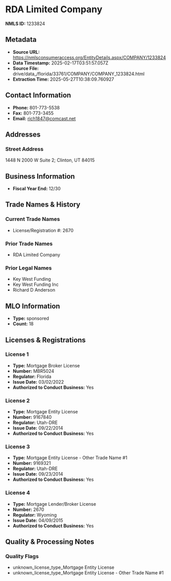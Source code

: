 # RDA Limited Company

**NMLS ID:** 1233824

## Metadata
- **Source URL:** https://nmlsconsumeraccess.org/EntityDetails.aspx/COMPANY/1233824
- **Data Timestamp:** 2025-02-17T03:51:57.057Z
- **Source File:** drive/data_/florida/33761/COMPANY/COMPANY_1233824.html
- **Extraction Time:** 2025-05-27T10:38:09.760927

## Contact Information
- **Phone:** 801-773-5538
- **Fax:** 801-773-3455
- **Email:** rich1847@comcast.net

## Addresses
### Street Address
1448 N 2000 W Suite 2; Clinton, UT 84015

## Business Information
- **Fiscal Year End:** 12/30

## Trade Names & History
### Current Trade Names
- License/Registration #: 2670

### Prior Trade Names
- RDA Limited Company

### Prior Legal Names
- Key West Funding
- Key West Funding Inc
- Richard D Anderson

## MLO Information
- **Type:** sponsored
- **Count:** 18

## Licenses & Registrations

### License 1
- **Type:** Mortgage Broker License
- **Number:** MBR5024
- **Regulator:** Florida
- **Issue Date:** 03/02/2022
- **Authorized to Conduct Business:** Yes

### License 2
- **Type:** Mortgage Entity License
- **Number:** 9167840
- **Regulator:** Utah-DRE
- **Issue Date:** 09/22/2014
- **Authorized to Conduct Business:** Yes

### License 3
- **Type:** Mortgage Entity License - Other Trade Name #1
- **Number:** 9169321
- **Regulator:** Utah-DRE
- **Issue Date:** 09/23/2014
- **Authorized to Conduct Business:** Yes

### License 4
- **Type:** Mortgage Lender/Broker License
- **Number:** 2670
- **Regulator:** Wyoming
- **Issue Date:** 04/09/2015
- **Authorized to Conduct Business:** Yes

## Quality & Processing Notes
### Quality Flags
- unknown_license_type_Mortgage Entity License
- unknown_license_type_Mortgage Entity License - Other Trade Name #1
